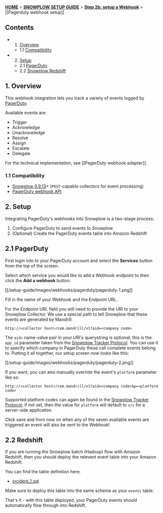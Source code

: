 <a name="top" />

[**HOME**](Home) > [**SNOWPLOW SETUP GUIDE**](Setting-up-Snowplow) > [**Step 2b: setup a Webhook**](Setting-up-a-webhook) > [[Pagerduty webhook setup]]

## Contents

- 1. [Overview](#overview)
  - 1.1 [Compatibility](#compat)
- 2. [Setup](#setup)
  - 2.1 [PagerDuty](#setup-pagerduty)
  - 2.2 [Snowplow Redshift](#setup-redshift)

<a name="overview" />

## 1. Overview

This webhook integration lets you track a variety of events logged by [PagerDuty][pagerduty-website].

Available events are:

- Trigger
- Acknowledge
- Unacknowledge
- Resolve
- Assign
- Escalate
- Delegate

For the technical implementation, see [[PagerDuty webhook adapter]].

<a name="compat" />

### 1.1 Compatibility

* [Snowplow 0.9.13][snowplow-0.9.13]+ (`POST`-capable collectors for event processing)
* [PagerDuty webhook API][pagerduty-webhooks]

<a name="setup" />

## 2. Setup

Integrating PagerDuty's webhooks into Snowplow is a two-stage process:

1. Configure PagerDuty to send events to Snowplow
2. (Optional) Create the PagerDuty events table into Amazon Redshift

<a name="setup-pagerduty" />

## 2.1 PagerDuty

First login into to your PagerDuty account and select the **Services** button from the top of the screen.

Select which service you would like to add a Webhook endpoint to then click the **Add a webhook** button.

[[/setup-guide/images/webhooks/pagerduty/pagerduty-1.png]]

Fill in the name of your Webhook and the Endpoint URL.

For the Endpoint URL field you will need to provide the URI to your Snowplow Collector.  We use a special path to tell Snowplow that these events are generated by Mandrill:

```
http://<collector host>/com.mandrill/v1?aid=<company code>
```

The `aid=` name-value pair in your URI's querystring is optional; this is the `app_id` parameter taken from the [Snowplow Tracker Protocol][tracker-protocol]. You can use it to specify which company in PagerDuty these call complete events belong to. Putting it all together, our setup screen now looks like this:

[[/setup-guide/images/webhooks/pagerduty/pagerduty-2.png]]

If you want, you can also manually override the event's `platform` parameter like so:

```
http://<collector host>/com.mandrill/v1?aid=<company code>&p=<platform code>
```

Supported platform codes can again be found in the [Snowplow Tracker Protocol][tracker-protocol]; if not set, then the value for `platform` will default to `srv` for a server-side application.

Click save and from now on when any of the seven available events are triggered an event will also be sent to the Webhook!

<a name="setup-redshift" />

## 2.2 Redshift

If you are running the Snowplow batch (Hadoop) flow with Amazon Redshift, then you should deploy the relevent event table into your Amazon Redshift.

You can find the table definition here:

* [incident_1.sql][incident]

Make sure to deploy this table into the same schema as your `events` table.

That's it - with this table deployed, your PagerDuty events should automatically flow through into Redshift.

[pagerduty-website]: http://www.pagerduty.com/
[pagerduty-webhooks]: https://developer.pagerduty.com/documentation/rest/webhooks
[snowplow-0.9.13]: https://github.com/snowplow/snowplow/releases/tag/0.9.13
[tracker-protocol]: https://github.com/snowplow/snowplow/wiki/snowplow-tracker-protocol#1-common-parameters-platform-and-event-independent

[incident]: https://github.com/snowplow/snowplow/tree/master/4-storage/redshift-storage/sql/com.pagerduty/incident_1.sql
